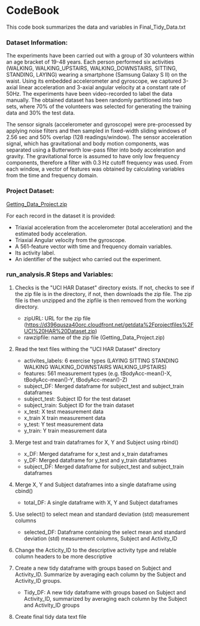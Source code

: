 # CodeBook 

This code book summarizes the data and variables in Final_Tidy_Data.txt

### Dataset Information:
The experiments have been carried out with a group of 30 volunteers within an age bracket of 19-48 years. Each person performed six activities (WALKING, WALKING_UPSTAIRS, WALKING_DOWNSTAIRS, SITTING, STANDING, LAYING) wearing a smartphone (Samsung Galaxy S II) on the waist. Using its embedded accelerometer and gyroscope, we captured 3-axial linear acceleration and 3-axial angular velocity at a constant rate of 50Hz. The experiments have been video-recorded to label the data manually. The obtained dataset has been randomly partitioned into two sets, where 70% of the volunteers was selected for generating the training data and 30% the test data. 

The sensor signals (accelerometer and gyroscope) were pre-processed by applying noise filters and then sampled in fixed-width sliding windows of 2.56 sec and 50% overlap (128 readings/window). The sensor acceleration signal, which has gravitational and body motion components, was separated using a Butterworth low-pass filter into body acceleration and gravity. The gravitational force is assumed to have only low frequency components, therefore a filter with 0.3 Hz cutoff frequency was used. From each window, a vector of features was obtained by calculating variables from the time and frequency domain.

### Project Dataset:
[Getting_Data_Project.zip](https://d396qusza40orc.cloudfront.net/getdata%2Fprojectfiles%2FUCI%20HAR%20Dataset.zip)

For each record in the dataset it is provided: 
  * Triaxial acceleration from the accelerometer (total acceleration) and the estimated body acceleration. 
  * Triaxial Angular velocity from the gyroscope. 
  * A 561-feature vector with time and frequency domain variables. 
  * Its activity label. 
  * An identifier of the subject who carried out the experiment.

### run_analysis.R Steps and Variables:

1. Checks is the "UCI HAR Dataset" directory exists. If not, checks to see if the zip file is in the directory, if not, then downloads the zip file. The zip file is then unzipped and the zipfile is then removed from the working directory.
    * zipURL: URL for the zip file (https://d396qusza40orc.cloudfront.net/getdata%2Fprojectfiles%2FUCI%20HAR%20Dataset.zip)
    * rawzipfile: name of the zip file (Getting_Data_Project.zip)

2. Read the text files withing the "UCI HAR Dataset" directory   
    * activites_labels: 6 exercise types (LAYING SITTING STANDING WALKING WALKING_DOWNSTAIRS WALKING_UPSTAIRS)
    * features: 561 measurement types  (e.g. tBodyAcc-mean()-X, tBodyAcc-mean()-Y, tBodyAcc-mean()-Z)
    * subject_DF: Merged dataframe for subject_test and subject_train dataframes
    * subject_test: Subject ID for the test dataset
    * subject_train: Subject ID for the train dataset
    * x_test: X test measurement data 
    * x_train X train measurement data
    * y_test: Y test measurement data
    * y_train: Y train measurement data
  
3. Merge test and train dataframes for X, Y and Subject using rbind()
    * x_DF: Merged dataframe for x_test and x_train dataframes
    * y_DF: Merged dataframe for y_test and y_train dataframes
    * subject_DF: Merged dataframe for subject_test and subject_train dataframes

4. Merge X, Y and Subject dataframes into a single dataframe using cbind()  
    * total_DF: A single dataframe with X, Y and Subject dataframes
5. Use select() to select mean and standard deviation (std) measurement columns 
    * selected_DF: Dataframe containing the select mean and standard deviation (std) measurement columns, Subject and Activity_ID
6. Change the Acticity_ID to the descriptive activity type and relable column headers to be more descriptive
7. Create a new tidy dataframe with groups based on Subject and Activity_ID. Summarize by averaging each column by the Subject and Activity_ID groups.
    * Tidy_DF: A new tidy dataframe with groups based on Subject and Activity_ID, summarized by averaging each column by the Subject and   Activity_ID groups
8. Create final tidy data text file

   

